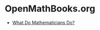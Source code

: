 # OpenMathBooks.org

- [What Do Mathematicians Do?](https://openmathbooks.org/what-do-mathematicians-do/)

